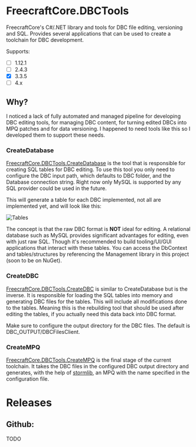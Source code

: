 # FreecraftCore.DBCTools

FreecraftCore's C#/.NET library and tools for DBC file editing, versioning and SQL. Provides several applications that can be used to create a toolchain for DBC development.

Supports:
- [ ] 1.12.1
- [ ] 2.4.3
- [x] 3.3.5
- [ ] 4.x

## Why?

I noticed a lack of fully automated and managed pipeline for developing DBC editing tools, for managing DBC content, for turning edited DBCs into MPQ patches and for data versioning. I happened to need tools like this so I developed them to support these needs.

### CreateDatabase

[FreecraftCore.DBCTools.CreateDatabase](https://github.com/FreecraftCore/FreecraftCore.DBCTools/tree/master/src/FreecraftCore.DBC.CreateDatabase) is the tool that is responsible for creating SQL tables for DBC editing. To use this tool you only need to configure the DBC input path, which defaults to DBC folder, and the Database connection string. Right now only MySQL is supported by any SQL provider could be used in the future.

This will generate a table for each DBC implemented, not all are implemented yet, and will look like this:

![Tables](https://i.imgur.com/B7W7tgr.png)

The concept is that the raw DBC format is **NOT** ideal for editing. A relational database such as MySQL provides significant advantages for editing, even with just raw SQL. Though it's recommended to build tooling/UI/GUI applications that interact with these tables. You can access the DbContext and tables/structures by referencing the Management library in this project (soon to be on NuGet).

### CreateDBC

[FreecraftCore.DBCTools.CreateDBC](https://github.com/FreecraftCore/FreecraftCore.DBCTools/tree/master/src/FreecraftCore.DBC.CreateDBC) is similar to CreateDatabase but is the inverse. It is responsible for loading the SQL tables into memory and generating DBC files for the tables. This will include all modifications done to the tables. Meaning this is the rebuilding tool that should be used after editing the tables, if you actually need this data back into DBC format.

Make sure to configure the output directory for the DBC files. The default is DBC_OUTPUT/DBCFilesClient.

### CreateMPQ

[FreecraftCore.DBCTools.CreateMPQ](https://github.com/FreecraftCore/FreecraftCore.DBCTools/tree/master/src/FreecraftCore.DBC.CreateMPQ) is the final stage of the current toolchain. It takes the DBC files in the configured DBC output directory and generates, with the help of [stormlib](https://github.com/ladislav-zezula/StormLib), an MPQ with the name specified in the configuration file.

# Releases

## Github:

TODO
